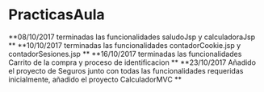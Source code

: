 # PracticasAula
**08/10/2017 terminadas las funcionalidades saludoJsp y calculadoraJsp **
**10/10/2017 terminadas las funcionalidades contadorCookie.jsp y contadorSesiones.jsp **
**16/10/2017 terminadas las funcionalidades Carrito de la compra y proceso de identificacion **
**23/10/2017 Añadido el proyecto de Seguros junto con todas las funcionalidades requeridas inicialmente, 
añadido el proyecto CalculadorMVC **

